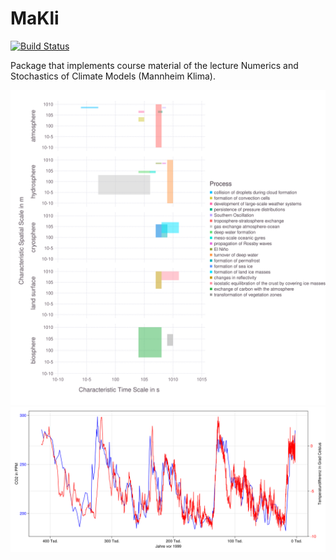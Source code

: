 # MaKli

[![Build Status](https://github.com/JohannesNaegele/MaKli.jl/actions/workflows/CI.yml/badge.svg?branch=main)](https://github.com/JohannesNaegele/MaKli.jl/actions/workflows/CI.yml?query=branch%3Amain)

Package that implements course material of the lecture Numerics and Stochastics of Climate Models (Mannheim Klima).

![Klimakomponenten](./exercises/components.svg)
![Zeitreihen von CO2 und Temperaturdifferenz](./exercises/co2_temp.svg)
<!-- <img src="./exercises/components.svg"> -->

